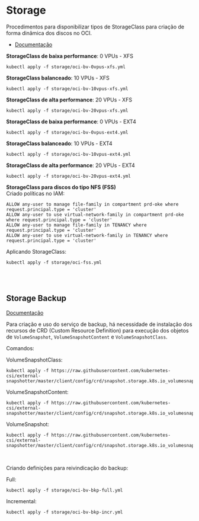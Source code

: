 # Storage

Procedimentos para disponibilizar tipos de StorageClass para criação de forma dinâmica dos discos no OCI.

- [Documentação](https://docs.oracle.com/pt-br/iaas/Content/ContEng/Tasks/contengcreatingpersistentvolumeclaim_topic-Provisioning_PVCs_on_BV.htm)

**StorageClass de baixa performance**: 0 VPUs - XFS
```
kubectl apply -f storage/oci-bv-0vpus-xfs.yml
```

**StorageClass balanceado**: 10 VPUs - XFS
```
kubectl apply -f storage/oci-bv-10vpus-xfs.yml
```

**StorageClass de alta performance**: 20 VPUs - XFS
```
kubectl apply -f storage/oci-bv-20vpus-xfs.yml
```

**StorageClass de baixa performance**: 0 VPUs - EXT4
```
kubectl apply -f storage/oci-bv-0vpus-ext4.yml
```

**StorageClass balanceado**: 10 VPUs - EXT4
```
kubectl apply -f storage/oci-bv-10vpus-ext4.yml
```

**StorageClass de alta performance**: 20 VPUs - EXT4
```
kubectl apply -f storage/oci-bv-20vpus-ext4.yml
```

**StorageClass para discos do tipo NFS (FSS)**<br>
Criado políticas no IAM:
```
ALLOW any-user to manage file-family in compartment prd-oke where request.principal.type = 'cluster'
ALLOW any-user to use virtual-network-family in compartment prd-oke where request.principal.type = 'cluster'
ALLOW any-user to manage file-family in TENANCY where request.principal.type = 'cluster'
ALLOW any-user to use virtual-network-family in TENANCY where request.principal.type = 'cluster'

```
Aplicando StorageClass:
```
kubectl apply -f storage/oci-fss.yml
```
<br><br>


## Storage Backup

[Documentação](https://docs.oracle.com/pt-br/iaas/Content/ContEng/Tasks/contengcreatingpersistentvolumeclaim_topic-Provisioning_PVCs_on_BV.htm#contengcreatingpersistentvolumeclaim_topic-Provisioning_PVCs_on_BV-PV_From_Snapshot_CSI)

Para criação e uso do serviço de backup, há necessidade de instalação dos recursos de CRD (Custom Resource Definition) para execução dos objetos de `VolumeSnapshot`, `VolumeSnapshotContent` e `VolumeSnapshotClass`.

Comandos:

VolumeSnapshotClass:
```
kubectl apply -f https://raw.githubusercontent.com/kubernetes-csi/external-snapshotter/master/client/config/crd/snapshot.storage.k8s.io_volumesnapshotclasses.yaml
```

VolumeSnapshotContent:
```
kubectl apply -f https://raw.githubusercontent.com/kubernetes-csi/external-snapshotter/master/client/config/crd/snapshot.storage.k8s.io_volumesnapshotcontents.yaml
```

VolumeSnapshot:
```
kubectl apply -f https://raw.githubusercontent.com/kubernetes-csi/external-snapshotter/master/client/config/crd/snapshot.storage.k8s.io_volumesnapshots.yaml
```
<br>

Criando definições para reivindicação do backup:

Full:
```
kubectl apply -f storage/oci-bv-bkp-full.yml
```

Incremental:
```
kubectl apply -f storage/oci-bv-bkp-incr.yml
```
